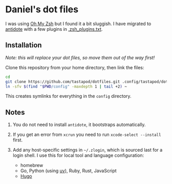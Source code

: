 # Daniel's dot files

I was using [Oh My Zsh](https://ohmyz.sh) but I found it a bit sluggish.
I have migrated to [antidote](https://antidote.sh) with a few plugins in [.zsh_plugins.txt](config/.zsh_plugins.txt).

## Installation

_Note: this will replace your dot files, so move them out of the way first!_

Clone this repository from your home directory, then link the files:

```zsh
cd
git clone https://github.com/tastapod/dotfiles.git .config/tastapod/dotfiles && cd $_
ln -sfv $(find "$PWD/config" -maxdepth 1 | tail +2) ~
```

This creates symlinks for everything in the `config` directory.

## Notes

1. You do not need to install `antidote`, it bootstraps automatically.

1. If you get an error from `xcrun` you need to run `xcode-select --install` first.

1. Add any host-specific settings in `~/.zlogin`, which is sourced last for a login shell.
   I use this for local tool and language configuration:
    - homebrew
    - Go, Python (using [uv](https://docs.astral.sh/uv/)), Ruby, Rust, JavaScript
    - [Hugo](https://gohugo.io)
